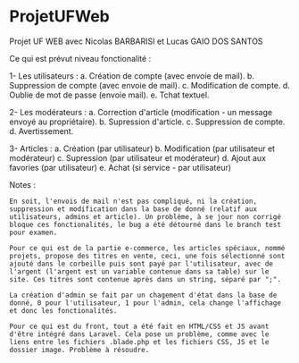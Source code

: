 # ProjetUFWeb
Projet UF WEB avec Nicolas BARBARISI et Lucas GAIO DOS SANTOS



Ce qui est prévut niveau fonctionalité :

1- Les utilisateurs :
 a. Création de compte (avec envoie de mail).
 b. Suppression de compte (avec envoie de mail).
 c. Modification de compte.
 d. Oublie de mot de passe (envoie mail).
 e. Tchat textuel.

2- Les modérateurs :
 a. Correction d'article (modification - un message envoyé au propriétaire).
 b. Supression d'article.
 c. Suppression de compte.
 d. Avertissement.

3- Articles :
 a. Création (par utilisateur)
 b. Modification (par utilisateur et modérateur)
 c. Supression (par utilisateur et modérateur)
 d. Ajout aux favories (par utilisateur)
 e. Achat (si service - par utilisateur)
 
Notes : 

    En soit, l'envois de mail n'est pas compliqué, ni la création, suppression et modification dans la base de donné (relatif aux utilisateurs, admins et article). Un problème, à se jour non corrigé bloque ces fonctionalités, le bug a été détourné dans le branch test pour examen.

    Pour ce qui est de la partie e-commerce, les articles spéciaux, nommé projets, propose des titres en vente, ceci, une fois sélectionné sont ajouté dans le corbeille puis sont payé par l'utilisateur, avec de l'argent (l'argent est un variable contenue dans sa table) sur le site. Ces titres sont contenue après dans un string, séparé par ";".

    La création d'admin se fait par un chagement d'état dans la base de donné, 0 pour l'utilisateur, 1 pour l'admin, cela change l'affichage et donc les fonctionalités.

    Pour ce qui est du front, tout a été fait en HTML/CSS et JS avant d'être intégré dans Laravel. Cela pose un problème, comme avec le liens entre les fichiers .blade.php et les fichiers CSS, JS et le dossier image. Problème à résoudre.